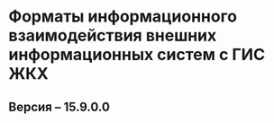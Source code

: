 # Форматы информационного взаимодействия внешних информационных систем с ГИС ЖКХ
## Версия – 15.9.0.0
